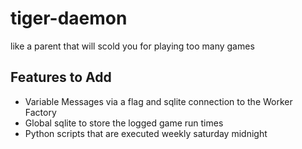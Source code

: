 # tiger-daemon
like a parent that will scold you for playing too many games

## Features to Add
* Variable Messages via a flag and sqlite connection to the Worker Factory
* Global sqlite to store the logged game run times
* Python scripts that are executed weekly saturday midnight